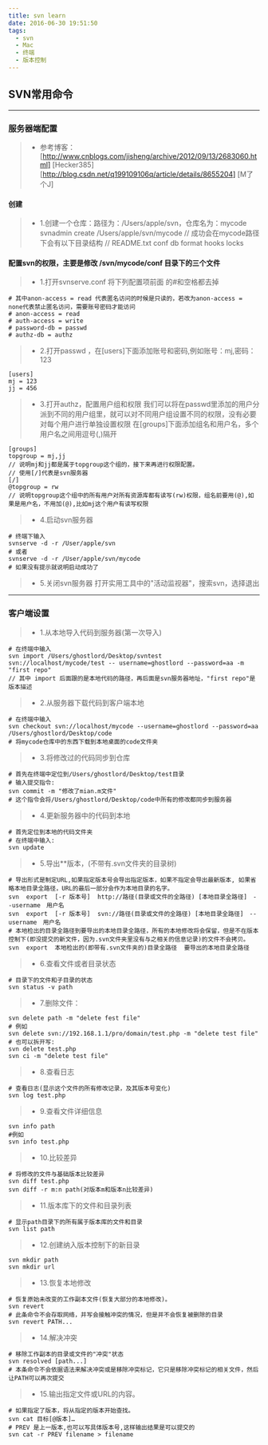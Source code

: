 ```yaml
---
title: svn learn
date: 2016-06-30 19:51:50
tags:
  - svn 
  - Mac
  - 终端
  - 版本控制
---
```

## SVN常用命令
---
### 服务器端配置
>* 参考博客：[http://www.cnblogs.com/jisheng/archive/2012/09/13/2683060.html] [Hecker385]
[http://blog.csdn.net/q199109106q/article/details/8655204] [M了个J]
#### 创建
>* 1.创建一个仓库：路径为：/Users/apple/svn，仓库名为：mycode
	svnadmin create /Users/apple/svn/mycode
	// 成功会在mycode路径下会有以下目录结构
	// README.txt conf       db         format     hooks      locks

<!--More-->
#### 配置svn的权限，主要是修改 /svn/mycode/conf 目录下的三个文件
>* 1.打开svnserve.conf 将下列配置项前面 的#和空格都去掉
```
# 其中anon-access = read 代表匿名访问的时候是只读的，若改为anon-access = none代表禁止匿名访问，需要账号密码才能访问
# anon-access = read  
# auth-access = write  
# password-db = passwd  
# authz-db = authz
```
>* 2.打开passwd ，在[users]下面添加账号和密码,例如账号：mj,密码：123
```
[users]  
mj = 123  
jj = 456  
```
>* 3.打开authz，配置用户组和权限
我们可以将在passwd里添加的用户分派到不同的用户组里，就可以对不同用户组设置不同的权限，没有必要对每个用户进行单独设置权限
在[groups]下面添加组名和用户名，多个用户名之间用逗号(,)隔开

```
[groups]
topgroup = mj,jj
// 说明mj和jj都是属于topgroup这个组的，接下来再进行权限配置。
// 使用[/]代表是svn服务器
[/]
@topgroup = rw
// 说明topgroup这个组中的所有用户对所有资源库都有读写(rw)权限，组名前要用(@),如果是用户名，不用加(@),比如mj这个用户有读写权限
```
>* 4.启动svn服务器
```
# 终端下输入
svnserve -d -r /User/apple/svn
# 或者
svnserve -d -r /User/apple/svn/mycode
# 如果没有提示就说明启动成功了
```
>* 5.关闭svn服务器
打开实用工具中的"活动监视器"，搜索svn，选择退出

------
### 客户端设置
>* 1.从本地导入代码到服务器(第一次导入)
```
# 在终端中输入
svn import /Users/ghostlord/Desktop/svntest svn://localhost/mycode/test -- username=ghostlord --password=aa -m "first repo"
// 其中 import 后面跟的是本地代码的路径，再后面是svn服务器地址，"first repo"是版本描述
```
>* 2.从服务器下载代码到客户端本地
```
# 在终端中输入
svn checkout svn://localhost/mycode --username=ghostlord --password=aa /Users/ghostlord/Desktop/code
# 将mycode仓库中的东西下载到本地桌面的code文件夹
```
>* 3.将修改过的代码同步到仓库
```
# 首先在终端中定位到/Users/ghostlord/Desktop/test目录
# 输入提交指令:
svn commit -m "修改了mian.m文件"
# 这个指令会将/Users/ghostlord/Desktop/code中所有的修改都同步到服务器
```
>* 4.更新服务器中的代码到本地
```
# 首先定位到本地的代码文件夹
# 在终端中输入:
svn update
```
>* 5.导出**版本，(不带有.svn文件夹的目录树)
```
# 导出形式是制定URL,如果指定版本号会导出指定版本，如果不指定会导出最新版本, 如果省略本地目录全路径，URL的最后一部分会作为本地目录的名字。
svn  export  [-r 版本号]  http://路径(目录或文件的全路径) [本地目录全路径]　--username　用户名
svn  export  [-r 版本号]  svn://路径(目录或文件的全路径) [本地目录全路径]　--username　用户名
# 本地检出的目录全路径到要导出的本地目录全路径，所有的本地修改将会保留，但是不在版本控制下(即没提交的新文件，因为.svn文件夹里没有与之相关的信息记录)的文件不会拷贝。
svn  export  本地检出的(即带有.svn文件夹的)目录全路径  要导出的本地目录全路径

```
>* 6.查看文件或者目录状态
```
# 目录下的文件和子目录的状态
svn status -v path
```

>* 7.删除文件：
```
svn delete path -m "delete fest file"
# 例如
svn delete svn://192.168.1.1/pro/domain/test.php -m "delete test file"
# 也可以拆开写:
svn delete test.php
svn ci -m "delete test file"
```
>* 8.查看日志
```
# 查看日志(显示这个文件的所有修改记录，及其版本号变化)
svn log test.php
```
>* 9.查看文件详细信息
```
svn info path
#例如
svn info test.php

```                                                    
>* 10.比较差异
```
# 将修改的文件与基础版本比较差异
svn diff test.php
svn diff -r m:n path(对版本m和版本n比较差异)
```

>* 11.版本库下的文件和目录列表
```
# 显示path目录下的所有属于版本库的文件和目录
svn list path
```
>* 12.创建纳入版本控制下的新目录
```
svn mkdir path
svn mkdir url
```
>* 13.恢复本地修改
```
# 恢复原始未改变的工作副本文件(恢复大部分的本地修改)。
svn revert
# 此条命令不会存取网络，并写会接触冲突的情况，但是并不会恢复被删除的目录
svn revert PATH...
```
>* 14.解决冲突
```
# 移除工作副本的目录或文件的"冲突"状态
svn resolved [path...]
# 本条命令不会依据语法来解决冲突或是移除冲突标记，它只是移除冲突标记的相关文件，然后让PATH可以再次提交
```

>* 15.输出指定文件或URL的内容。
```
# 如果指定了版本，将从指定的版本开始查找。
svn cat 目标[@版本]…
# PREV 是上一版本,也可以写具体版本号,这样输出结果是可以提交的
svn cat -r PREV filename > filename
```
